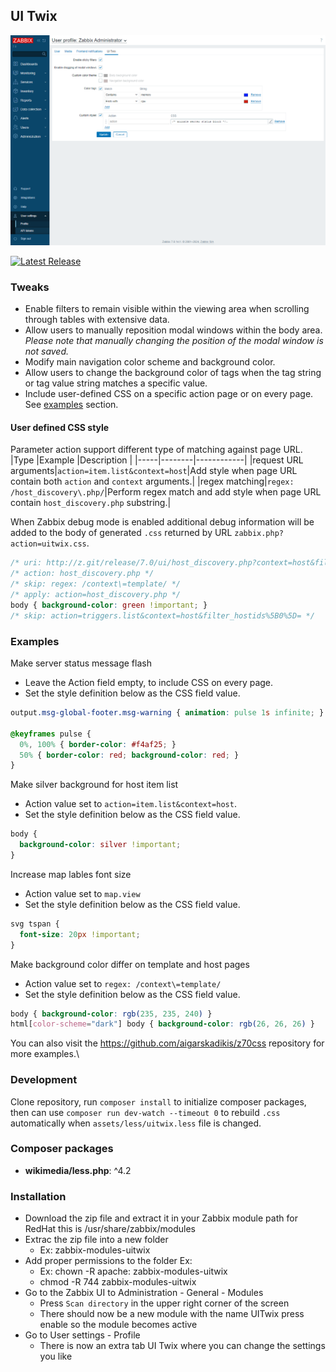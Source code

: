 ## UI Twix

![](doc/user-profile.png)

[![Latest Release](https://img.shields.io/github/v/release/gr8b/zabbix-module-uitwix)](https://github.com/gr8b/zabbix-module-uitwix/releases)

### Tweaks

- Enable filters to remain visible within the viewing area when scrolling through tables with extensive data.
- Allow users to manually reposition modal windows within the body area.\
  _Please note that manually changing the position of the modal window is not saved._
- Modify main navigation color scheme and background color.
- Allow users to change the background color of tags when the tag string or tag value string matches a specific value.
- Include user-defined CSS on a specific action page or on every page. See [examples](#examples) section.

#### User defined CSS style

Parameter action support different type of matching against page URL.
|Type |Example |Description |
|-----|--------|------------|
|request URL arguments|`action=item.list&context=host`|Add style when page URL contain both `action` and `context` arguments.|
|regex matching|`regex: /host_discovery\.php/`|Perform regex match and add style when page URL contain `host_discovery.php` substring.|

When Zabbix debug mode is enabled additional debug information will be added to the body of generated `.css` returned by URL `zabbix.php?action=uitwix.css`.

```css
/* uri: http://z.git/release/7.0/ui/host_discovery.php?context=host&filter_hostids%5B%5D=10084 */
/* action: host_discovery.php */
/* skip: regex: /context\=template/ */
/* apply: action=host_discovery.php */
body { background-color: green !important; }
/* skip: action=triggers.list&context=host&filter_hostids%5B0%5D= */
```

### Examples

Make server status message flash
- Leave the Action field empty, to include CSS on every page.
- Set the style definition below as the CSS field value.
```css
output.msg-global-footer.msg-warning { animation: pulse 1s infinite; }

@keyframes pulse {
  0%, 100% { border-color: #f4af25; }
  50% { border-color: red; background-color: red; }
}
```

Make silver background for host item list
- Action value set to `action=item.list&context=host`.
- Set the style definition below as the CSS field value.
```css
body {
  background-color: silver !important;
}
```

Increase map lables font size
- Action value set to `map.view`
- Set the style definition below as the CSS field value.
```css
svg tspan {
  font-size: 20px !important;
}
```

Make background color differ on template and host pages
- Action value set to `regex: /context\=template/`
- Set the style definition below as the CSS field value.
```css
body { background-color: rgb(235, 235, 240) }
html[color-scheme="dark"] body { background-color: rgb(26, 26, 26) }
```

You can also visit the https://github.com/aigarskadikis/z70css repository for more examples.\

### Development

Clone repository, run `composer install` to initialize composer packages, then can use `composer run dev-watch --timeout 0` to rebuild `.css` automatically when `assets/less/uitwix.less` file is changed.

### Composer packages

- **wikimedia/less.php**: ^4.2

### Installation

- Download the zip file and extract it in your Zabbix module path for RedHat this is /usr/share/zabbix/modules
- Extrac the zip file into a new folder
  - Ex: zabbix-modules-uitwix
- Add proper permissions to the folder Ex:
  - Ex: chown -R apache: zabbix-modules-uitwix
  - chmod -R 744 zabbix-modules-uitwix
- Go to the Zabbix UI to Administration - General - Modules
  - Press ```Scan directory``` in the upper right corner of the screen
  - There should now be a new module with the name UITwix press enable so the module becomes active
- Go to User settings - Profile
  - There is now an extra tab UI Twix where you can change the settings you like
